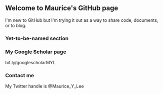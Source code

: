 ## Welcome to Maurice's GitHub page

I'm new to GitHub but I'm trying it out as a way to share code, documents, or to blog.

### Yet-to-be-named section

### My Google Scholar page
bit.ly/googlescholarMYL

### Contact me
My Twitter handle is @Maurice_Y_Lee
